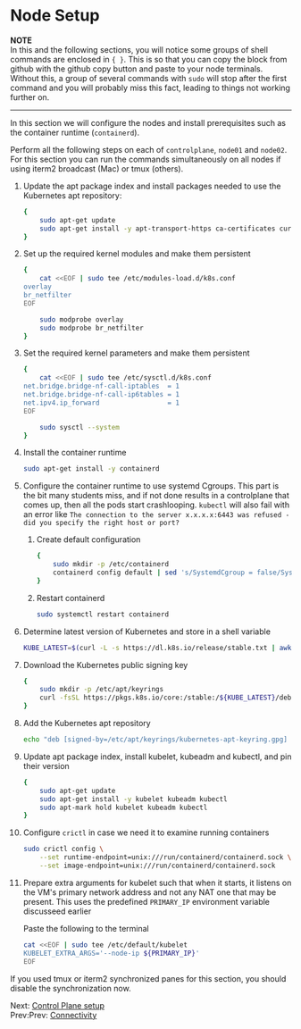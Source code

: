 # Node Setup

**NOTE**<br/>
In this and the following sections, you will notice some groups of shell commands are enclosed in `{ }`. This is so that you can copy the block from github with the github copy button and paste to your node terminals. Without this, a group of several commands with `sudo` will stop after the first command and you will probably miss this fact, leading to things not working further on.

---

In this section we will configure the nodes and install prerequisites such as the container runtime (`containerd`).

Perform all the following steps on each of `controlplane`, `node01` and `node02`. For this section you can run the commands simultaneously on all nodes if using iterm2 broadcast (Mac) or tmux (others).

[//]: # (host:controlplane-node01-node02)

1. Update the apt package index and install packages needed to use the Kubernetes apt repository:
    ```bash
    {
        sudo apt-get update
        sudo apt-get install -y apt-transport-https ca-certificates curl
    }
    ```

1. Set up the required kernel modules and make them persistent
    ```bash
    {
        cat <<EOF | sudo tee /etc/modules-load.d/k8s.conf
    overlay
    br_netfilter
    EOF

        sudo modprobe overlay
        sudo modprobe br_netfilter
    }
    ```

1.  Set the required kernel parameters and make them persistent
    ```bash
    {
        cat <<EOF | sudo tee /etc/sysctl.d/k8s.conf
    net.bridge.bridge-nf-call-iptables  = 1
    net.bridge.bridge-nf-call-ip6tables = 1
    net.ipv4.ip_forward                 = 1
    EOF

        sudo sysctl --system
    }
    ```

1. Install the container runtime
    ```bash
    sudo apt-get install -y containerd
    ```

1.  Configure the container runtime to use systemd Cgroups. This part is the bit many students miss, and if not done results in a controlplane that comes up, then all the pods start crashlooping. `kubectl` will also fail with an error like `The connection to the server x.x.x.x:6443 was refused - did you specify the right host or port?`

    1. Create default configuration

        ```bash
        {
            sudo mkdir -p /etc/containerd
            containerd config default | sed 's/SystemdCgroup = false/SystemdCgroup = true/' | sudo tee /etc/containerd/config.toml
        }
        ```

    1.  Restart containerd

        ```bash
        sudo systemctl restart containerd
        ```

1.  Determine latest version of Kubernetes and store in a shell variable

    ```bash
    KUBE_LATEST=$(curl -L -s https://dl.k8s.io/release/stable.txt | awk 'BEGIN { FS="." } { printf "%s.%s", $1, $2 }')
    ```

1. Download the Kubernetes public signing key
    ```bash
    {
        sudo mkdir -p /etc/apt/keyrings
        curl -fsSL https://pkgs.k8s.io/core:/stable:/${KUBE_LATEST}/deb/Release.key | sudo gpg --dearmor -o /etc/apt/keyrings/kubernetes-apt-keyring.gpg
    }
    ```

1. Add the Kubernetes apt repository
    ```bash
    echo "deb [signed-by=/etc/apt/keyrings/kubernetes-apt-keyring.gpg] https://pkgs.k8s.io/core:/stable:/${KUBE_LATEST}/deb/ /" | sudo tee /etc/apt/sources.list.d/kubernetes.list
    ```

1. Update apt package index, install kubelet, kubeadm and kubectl, and pin their version
    ```bash
    {
        sudo apt-get update
        sudo apt-get install -y kubelet kubeadm kubectl
        sudo apt-mark hold kubelet kubeadm kubectl
    }
    ```

1.  Configure `crictl` in case we need it to examine running containers
    ```bash
    sudo crictl config \
        --set runtime-endpoint=unix:///run/containerd/containerd.sock \
        --set image-endpoint=unix:///run/containerd/containerd.sock
    ```

1.  Prepare extra arguments for kubelet such that when it starts, it listens on the VM's primary network address and not any NAT one that may be present. This uses the predefined `PRIMARY_IP` environment variable discusseed earlier

    Paste the following to the terminal

    ```bash
    cat <<EOF | sudo tee /etc/default/kubelet
    KUBELET_EXTRA_ARGS='--node-ip ${PRIMARY_IP}'
    EOF
    ```

If you used tmux or iterm2 synchronized panes for this section, you should disable the synchronization now.

Next: [Control Plane setup](./05-controlplane.md)</br>
Prev:Prev: [Connectivity](./03-connectivity.md)
